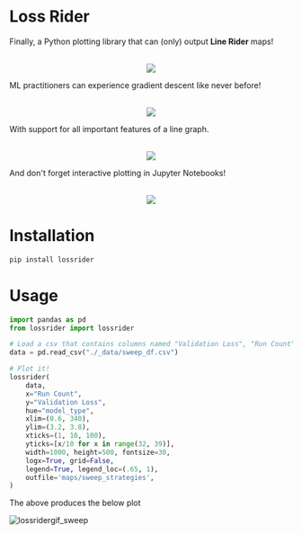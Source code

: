 # Loss Rider
Finally, a Python plotting library that can (only) output __Line Rider__ maps!

<p align="center" width="100%">
    <br>
    <img  src="https://github.com/user-attachments/assets/219ac1fa-57a5-4c7f-bab3-7bbb5a78a70b">
    <br>
</p>

ML practitioners can experience gradient descent like never before!
<p align="center" width="100%">
    <br>
    <img  src="https://github.com/user-attachments/assets/025fb50e-7b03-452e-8b45-a15e258012db">
    <br>
</p>


With support for all important features of a line graph.
<p align="center" width="100%">
    <br>
    <img  src="https://github.com/user-attachments/assets/da32dd51-ba91-4d3d-9bff-30c5f6c051d8">
    <br>
</p>


And don't forget interactive plotting in Jupyter Notebooks!
<p align="center" width="100%">
    <br>
    <img src="https://github.com/user-attachments/assets/12bed788-a3a3-441c-a991-a6565b526e00">
    <br>
</p>

# Installation
```bash
pip install lossrider
```

# Usage

```python
import pandas as pd
from lossrider import lossrider

# Load a csv that contains columns named "Validation Loss", "Run Count" and "model_type"
data = pd.read_csv("./_data/sweep_df.csv")

# Plot it!
lossrider(
    data,
    x="Run Count", 
    y="Validation Loss",
    hue="model_type",
    xlim=(0.6, 340),
    ylim=(3.2, 3.8),
    xticks=(1, 10, 100), 
    yticks=[x/10 for x in range(32, 39)],
    width=1000, height=500, fontsize=30,
    logx=True, grid=False,
    legend=True, legend_loc=(.65, 1),
    outfile='maps/sweep_strategies',
)
```
The above produces the below plot

![lossridergif_sweep](https://github.com/user-attachments/assets/84cc70ff-a28c-4bc6-9ddc-00dbec9e5063)


